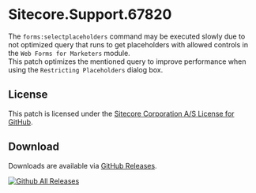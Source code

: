 # Sitecore.Support.67820
The `forms:selectplaceholders` command may be executed slowly due to not optimized query that runs to get placeholders with allowed controls in the `Web Forms for Marketers` module.<br/>
This patch optimizes the mentioned query to improve performance when using the `Restricting Placeholders` dialog box.

## License  
This patch is licensed under the [Sitecore Corporation A/S License for GitHub](https://github.com/sitecoresupport/Sitecore.Support.67820/blob/master/LICENSE).  

## Download  
Downloads are available via [GitHub Releases](https://github.com/sitecoresupport/Sitecore.Support.67820/releases).  

[![Github All Releases](https://img.shields.io/github/downloads/SitecoreSupport/Sitecore.Support.67820/total.svg)](https://github.com/SitecoreSupport/Sitecore.Support.67820/releases)
